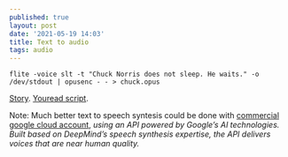 ```yaml
---
published: true
layout: post
date: '2021-05-19 14:03'
title: Text to audio
tags: audio 
---
```


    flite -voice slt -t "Chuck Norris does not sleep. He waits." -o /dev/stdout | opusenc - - > chuck.opus

[Story](https://forums.bunsenlabs.org/viewtopic.php?pid=114642#p114642).
[Youread script](https://raw.githubusercontent.com/brontosaurusrex/bucentaur/master/.experiments/bin/youread).

Note: Much better text to speech syntesis could be done with [commercial google cloud account](https://cloud.google.com/text-to-speech/docs/quickstart-protocol), _using an API powered by Google’s AI technologies. Built based on DeepMind’s speech synthesis expertise, the API delivers voices that are near human quality._
